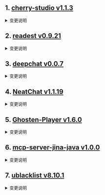 
## 1. [cherry-studio v1.1.3](https://github.com/CherryHQ/cherry-studio/releases/tag/v1.1.3)  
<details>
<summary>变更说明</summary>

# ⚠️ 此版本是测试版本，更新前务必备份数据

## What's Changed
* fix:https://github.com/CherryHQ/cherry-studio/issues/3249 by @MyPrototypeWhat in https://github.com/CherryHQ/cherry-studio/pull/3271
* fix:Resolve bug where clearing context was invalid by @MyPrototypeWhat in https://github.com/CherryHQ/cherry-studio/pull/3280
* fix(OpenAIProvider): Add type property to thinking model by @DeJeune in https://github.com/CherryHQ/cherry-studio/pull/3282
* fix(MessageMenubar, useMessageOperations): Enhance loading state hand… by @MyPrototypeWhat in https://github.com/CherryHQ/cherry-studio/pull/3284
* fix(Export): Improve error handling and success messaging for markdown export by @ousugo in https://github.com/CherryHQ/cherry-studio/pull/3285
* fix(ux): improve chat navigation buttons UX and fix scroll interference by @Cyfine in https://github.com/CherryHQ/cherry-studio/pull/3277
* fix(TopicsTab): Ensure active topic is updated correctly on deletion by @ousugo in https://github.com/CherryHQ/cherry-studio/pull/3275
...  

</details>

## 2. [readest v0.9.21](https://github.com/readest/readest/releases/tag/v0.9.21)  
<details>
<summary>变更说明</summary>

## Release Highlight
* Fix column height in vertical layout on mobile
* Fix drag handle height not constant on mobile
* Add fullscreen option on desktop
* Add drag and drop to import books on desktop
* Various fixes and enhancements on updater, footerbar and note

## What's Changed
* fix: set sidebar rtl only for mandatory rtl languages, closes <a href="https://api.github.com/repos/readest/readest/issues{/number}/512" rel="nofollow"> 512</a> by @chrox in https://github.com/readest/readest/pull/519
* Fixes the scrollbar gutter issue for DaisyUI by @xhuajin in https://github.com/readest/readest/pull/514
...  

</details>

## 3. [deepchat v0.0.7](https://github.com/ThinkInAIXYZ/deepchat/releases/tag/v0.0.7)  
<details>
<summary>变更说明</summary>

🚀 DeepChat 0.0.7 正式发布 | 重新定义你的 AI 对话体验！
—— 更强大，更灵活，更智能，开启高效沟通新高度 🌟

✨ 本次主要更新内容 ✨
* Artifacts 全新交互，好用又实用
* 完整的 Ollama 管理支持，支持直接在DeepChat内拉取和删除Ollama模型
* 多模态模型支持
* 新增了 Anthropic、Github Models、Azure支持
* Windows可以自定义安装目录了
* 修复了0.0.6引起的文件不能正常嵌入问题
...  

</details>

## 4. [NeatChat v1.1.19](https://github.com/tianzhentech/NeatChat/releases/tag/v1.1.19)  
<details>
<summary>变更说明</summary>

1.已全面支持上传文件（10万字符之内），也可自动将复制的文本转附件（非rag），但能解决之前输入框卡死的问题
支持的文件格式：.bash, .bat, .c, .cer, .conf, .cpp, .cr, .cs, .csr, .css, .csv, .doc, .docx, .go, .h, .hpp, .html, .ini, .ipynb, .java, .js, .json, .jsx, .key, .kt, .less, .m, .md, .pdf, .pem, .php, .pl, .pp, .ppt, .pptx, .ps1, .py, .rb, .rdp, .rs, .r, .scss, .sh, .sql, .svg, .swift, .tex, .toml, .ts, .tsx, .txt, .vue, .xls, .xlsx, .xml, .yaml, .yml, .zip, .zsh
2.已将上传图片和上传文件合并成上传附件，后续将支持用一个ocr模型给其他模型做前置识别，让所有模型有识图的能力  

</details>

## 5. [Ghosten-Player v1.6.0](https://github.com/GhostenEditor/Ghosten-Player/releases/tag/v1.6.0)  
<details>
<summary>变更说明</summary>

## New Feature

1. TV端和移动端分开打包，两端暂时不能混用 <a href="https://api.github.com/repos/GhostenEditor/Ghosten-Player/issues{/number}/39" rel="nofollow"> 39</a> 
2. 移动端UI更新，简化操作逻辑，适配大屏的Pad <a href="https://api.github.com/repos/GhostenEditor/Ghosten-Player/issues{/number}/28" rel="nofollow"> 28</a> 
3. 播放器UI更新
    - TV端简化操作逻辑，去除不常用的按钮，优化遥控器的操作方式
    - 移动端优化手势操作逻辑，新增手势亮度调节
5. 资源库同步支持增量同步，减少同步的时间 <a href="https://api.github.com/repos/GhostenEditor/Ghosten-Player/issues{/number}/47" rel="nofollow"> 47</a> 
6. 增加刮削的行为选择，以决定同步媒体库时，刮削到了多条数据该如何处理  <a href="https://api.github.com/repos/GhostenEditor/Ghosten-Player/issues{/number}/47" rel="nofollow"> 47</a> 
    - 跳过：跳过该媒体(默认)
...  

</details>

## 6. [mcp-server-jina-java v1.0.0](https://github.com/GARCHENG/mcp-server-jina-java/releases/tag/v1.0.0)  
<details>
<summary>变更说明</summary>

mcp-server-jina-java  

</details>

## 7. [ublacklist v8.10.1](https://github.com/iorate/ublacklist/releases/tag/v8.10.1)  
<details>
<summary>变更说明</summary>

## [8.10.1](https://github.com/iorate/ublacklist/compare/v8.10.0...v8.10.1) (2025-03-10)


### Bug Fixes

* **ecosia:** update ecosia element selectors ([<a href="https://api.github.com/repos/iorate/ublacklist/issues{/number}/578" rel="nofollow"> 578</a>](https://github.com/iorate/ublacklist/issues/578)) ([716104b](https://github.com/iorate/ublacklist/commit/716104b53d9e395a7aa56dbdf7dfff7e2436d4f4))
* **locales:** update Chinese translation ([<a href="https://api.github.com/repos/iorate/ublacklist/issues{/number}/574" rel="nofollow"> 574</a>](https://github.com/iorate/ublacklist/issues/574)) ([05cbee0](https://github.com/iorate/ublacklist/commit/05cbee085a36c0e01b2f8b316d0bd894f35eb6c8))



...  

</details>

